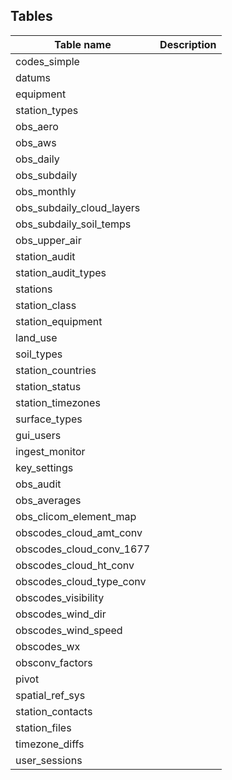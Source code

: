 ## Tables

| Table name | Description |
|------------|-------------|
|codes_simple||
|datums||
|equipment||
|station_types||
|obs_aero||
|obs_aws||
|obs_daily||
|obs_subdaily||
|obs_monthly||
|obs_subdaily_cloud_layers||
|obs_subdaily_soil_temps||
|obs_upper_air||
|station_audit||
|station_audit_types||
|stations||
|station_class||
|station_equipment||
|land_use||
|soil_types||
|station_countries||
|station_status||
|station_timezones||
|surface_types||
|gui_users||
|ingest_monitor||
|key_settings||
|obs_audit||
|obs_averages||
|obs_clicom_element_map||
|obscodes_cloud_amt_conv||
|obscodes_cloud_conv_1677||
|obscodes_cloud_ht_conv||
|obscodes_cloud_type_conv||
|obscodes_visibility||
|obscodes_wind_dir||
|obscodes_wind_speed||
|obscodes_wx||
|obsconv_factors||
|pivot||
|spatial_ref_sys||
|station_contacts||
|station_files||
|timezone_diffs||
|user_sessions||
